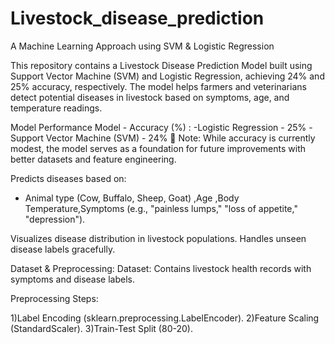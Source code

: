 # Livestock_disease_prediction

 A Machine Learning Approach using SVM & Logistic Regression

This repository contains a Livestock Disease Prediction Model built using Support Vector Machine (SVM) and Logistic Regression, achieving 24% and 25% accuracy, respectively. The model helps farmers and veterinarians detect potential diseases in livestock based on symptoms, age, and temperature readings.

Model Performance
Model	- Accuracy (%) :
   -Logistic Regression	 - 25%
   -Support Vector Machine (SVM) -	24%
🔹 Note: While accuracy is currently modest, the model serves as a foundation for future improvements with better datasets and feature engineering.


 Predicts diseases based on:
   - Animal type (Cow, Buffalo, Sheep, Goat) ,Age ,Body Temperature,Symptoms (e.g., "painless lumps," "loss of appetite," "depression").

Visualizes disease distribution in livestock populations.
Handles unseen disease labels gracefully.

Dataset & Preprocessing:
Dataset: Contains livestock health records with symptoms and disease labels.

Preprocessing Steps:

1)Label Encoding (sklearn.preprocessing.LabelEncoder).
2)Feature Scaling (StandardScaler).
3)Train-Test Split (80-20).
